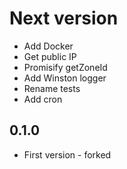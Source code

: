 # Next version
+ Add Docker
+ Get public IP
+ Promisify getZoneId
+ Add Winston logger
+ Rename tests
+ Add cron

## 0.1.0
+ First version - forked